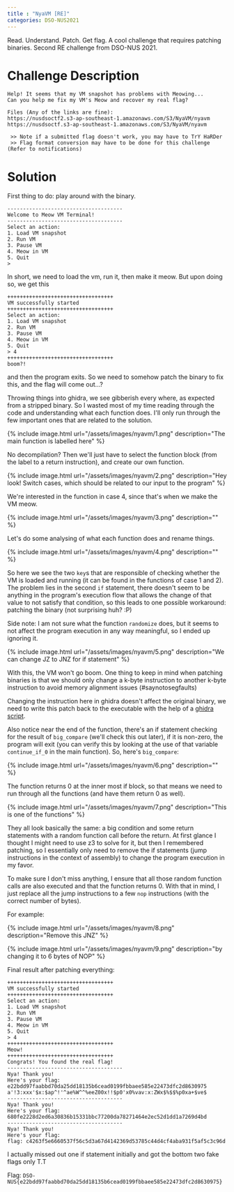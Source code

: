 ```yaml
---
title : "NyaVM [RE]"
categories: DSO-NUS2021
---
```


Read. Understand. Patch. Get flag. A cool challenge that requires patching binaries. Second RE challenge from DSO-NUS 2021.

# Challenge Description
```
Help! It seems that my VM snapshot has problems with Meowing...
Can you help me fix my VM's Meow and recover my real flag?

Files (Any of the links are fine):
https://nusdsoctf2.s3-ap-southeast-1.amazonaws.com/S3/NyaVM/nyavm
https://nusdsoctf.s3-ap-southeast-1.amazonaws.com/S3/NyaVM/nyavm

 >> Note if a submitted flag doesn't work, you may have to TrY HaRDer
 >> Flag format conversion may have to be done for this challenge (Refer to notifications)
```

# Solution

First thing to do: play around with the binary.
```
-------------------------------------
Welcome to Meow VM Terminal!
-------------------------------------
Select an action:
1. Load VM snapshot
2. Run VM
3. Pause VM
4. Meow in VM
5. Quit
>
```

In short, we need to load the vm, run it, then make it meow. But upon doing so, we get this
```
++++++++++++++++++++++++++++++++++
VM successfully started
++++++++++++++++++++++++++++++++++
Select an action:
1. Load VM snapshot
2. Run VM
3. Pause VM
4. Meow in VM
5. Quit
> 4
++++++++++++++++++++++++++++++++++
boom?!
```

and then the program exits. So we need to somehow patch the binary to fix this, and the flag will come out...?

Throwing things into ghidra, we see gibberish every where, as expected from a stripped binary. So I wasted most of my time reading through the code and understanding what each function does. I'll only run through the few important ones that are related to the solution.

{% include image.html url="/assets/images/nyavm/1.png" description="The main function is labelled here" %}

No decompilation? Then we'll just have to select the function block (from the label to a return instruction), and create our own function.

{% include image.html url="/assets/images/nyavm/2.png" description="Hey look! Switch cases, which should be related to our input to the program" %}

We're interested in the function in case 4, since that's when we make the VM meow.

{% include image.html url="/assets/images/nyavm/3.png" description="" %}

Let's do some analysing of what each function does and rename things.

{% include image.html url="/assets/images/nyavm/4.png" description="" %}

So here we see the two `key`s that are responsible of checking whether the VM is loaded and running (it can be found in the functions of case 1 and 2). The problem lies in the second `if` statement, there doesn't seem to be anything in the program's execution flow that allows the change of that value to not satisfy that condition, so this leads to one possible workaround: patching the binary (not surprising huh? :P)

Side note: I am not sure what the function `randomize` does, but it seems to not affect the program execution in any way meaningful, so I ended up ignoring it.

{% include image.html url="/assets/images/nyavm/5.png" description="We can change JZ to JNZ for if statement" %}

With this, the VM won't go boom. One thing to keep in mind when patching binaries is that we should only change a k-byte instruction to another k-byte instruction to avoid memory alignment issues (#saynotosegfaults)

Changing the instruction here in ghidra doesn't affect the original binary, we need to write this patch back to the executable with the help of a [ghidra script](https://github.com/schlafwandler/ghidra_SavePatch).

Also notice near the end of the function, there's an if statement checking for the result of `big_compare` (we'll check this out later), if it is non-zero, the program will exit (you can verify this by looking at the use of that variable `continue_if_0` in the main function). So, here's `big_compare`:

{% include image.html url="/assets/images/nyavm/6.png" description="" %}

The function returns 0 at the inner most if block, so that means we need to run through all the functions (and have them return 0 as well).

{% include image.html url="/assets/images/nyavm/7.png" description="This is one of the functions" %}

They all look basically the same: a big condition and some return statements with a random function call before the return. At first glance I thought I might need to use z3 to solve for it, but then I remembered patching, so I essentially only need to remove the if statements (jump instructions in the context of assembly) to change the program execution in my favor.

To make sure I don't miss anything, I ensure that all those random function calls are also executed and that the function returns 0. With that in mind, I just replace all the jump instructions to a few `nop` instructions (with the correct number of bytes).

For example:

{% include image.html url="/assets/images/nyavm/8.png" description="Remove this JNZ" %}

{% include image.html url="/assets/images/nyavm/9.png" description="by changing it to 6 bytes of NOP" %}

Final result after patching everything:

```
++++++++++++++++++++++++++++++++++
VM successfully started
++++++++++++++++++++++++++++++++++
Select an action:
1. Load VM snapshot
2. Run VM
3. Pause VM
4. Meow in VM
5. Quit
> 4
++++++++++++++++++++++++++++++++++
Meow!
++++++++++++++++++++++++++++++++++
Congrats! You found the real flag!
-------------------------------------
Nya! Thank you!
Here's your flag:
e22bdd97faabbd70da25dd18135b6cead0199fbbaee585e22473dfc2d8630975
a'!3:xxx'$x:$ap^!'^ae%W^^%eeZ00x!!$p0'x0%vav:x:ZWx$%$$%p0xa+$ve$
-------------------------------------
Nya! Thank you!
Here's your flag:
680fe2228d2ed6a30836b15331bbc77200da78271464e2ec52d1dd1a7269d4bd
-------------------------------------
Nya! Thank you!
Here's your flag:
flag: c4263f5e6660537f56c5d3a67d4142369d53785c44d4cf4aba931f5af5c3c96d
```

I actually missed out one if statement initially and got the bottom two fake flags only T.T

Flag: `DSO-NUS{e22bdd97faabbd70da25dd18135b6cead0199fbbaee585e22473dfc2d8630975}`
